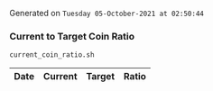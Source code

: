 Generated on `Tuesday 05-October-2021 at 02:50:44`

### Current to Target Coin Ratio
`current_coin_ratio.sh`

Date|Current|Target|Ratio
---|---|---|---
